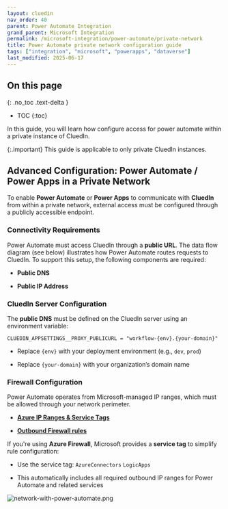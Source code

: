 ```yaml
---
layout: cluedin
nav_order: 40
parent: Power Automate Integration
grand_parent: Microsoft Integration
permalink: /microsoft-integration/power-automate/private-network
title: Power Automate private network configuration guide
tags: ["integration", "microsoft", "powerapps", "dataverse"]
last_modified: 2025-06-17
---
```

## On this page
{: .no_toc .text-delta }
- TOC
{:toc}

In this guide, you will learn how configure access for power automate within a private instance of CluedIn.

{:.important}
This guide is applicable to only private CluedIn instances.

## Advanced Configuration: Power Automate / Power Apps in a Private Network

To enable **Power Automate** or **Power Apps** to communicate with **CluedIn** from within a private network, external access must be configured through a publicly accessible endpoint.

### Connectivity Requirements

Power Automate must access CluedIn through a **public URL**. The data flow diagram (see below) illustrates how Power Automate routes requests to CluedIn.
To support this setup, the following components are required:
*   **Public DNS**
    
*   **Public IP Address**
    


### CluedIn Server Configuration

The **public DNS** must be defined on the CluedIn server using an environment variable:

    CLUEDIN_APPSETTINGS__PROXY_PUBLICURL = "workflow-{env}.{your-domain}"
    

*   Replace `{env}` with your deployment environment (e.g., `dev`, `prod`)
    
*   Replace `{your-domain}` with your organization’s domain name
    

### Firewall Configuration

Power Automate operates from Microsoft-managed IP ranges, which must be allowed through your network perimeter.
*   **[Azure IP Ranges & Service Tags](https://www.microsoft.com/en-us/download/details.aspx?id=56519)**

*   **[Outbound Firewall rules](https://documentation.cluedin.net/deployment/infra-how-tos/configure-firewall#power-apps-and-power-automate)**
    
If you're using **Azure Firewall**, Microsoft provides a **service tag** to simplify rule configuration:
*   Use the service tag: `AzureConnectors` `LogicApps`
    
*   This automatically includes all required outbound IP ranges for Power Automate and related services

![network-with-power-automate.png](../../assets/images/microsoft-integration/power-automate/network-with-power-automate.png)